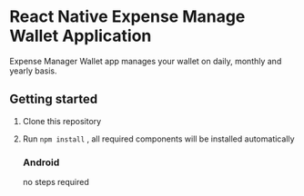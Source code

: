 # React Native Expense Manage Wallet Application
Expense Manager Wallet app manages your wallet on daily, monthly  and yearly basis.



## Getting started

1. Clone this repository
2. Run `npm install` , all required components will be installed automatically

   
    ### Android
    
    no steps required
     
